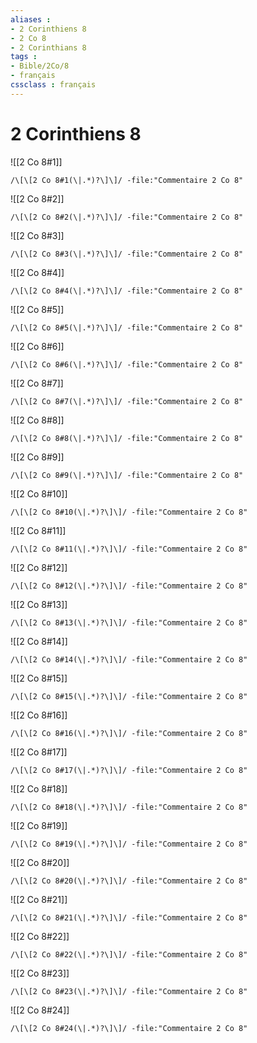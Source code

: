 ```yaml
---
aliases : 
- 2 Corinthiens 8
- 2 Co 8
- 2 Corinthians 8
tags : 
- Bible/2Co/8
- français
cssclass : français
---
```


# 2 Corinthiens 8

![[2 Co 8#1]]

```query
/\[\[2 Co 8#1(\|.*)?\]\]/ -file:"Commentaire 2 Co 8"
```

![[2 Co 8#2]]

```query
/\[\[2 Co 8#2(\|.*)?\]\]/ -file:"Commentaire 2 Co 8"
```

![[2 Co 8#3]]

```query
/\[\[2 Co 8#3(\|.*)?\]\]/ -file:"Commentaire 2 Co 8"
```

![[2 Co 8#4]]

```query
/\[\[2 Co 8#4(\|.*)?\]\]/ -file:"Commentaire 2 Co 8"
```

![[2 Co 8#5]]

```query
/\[\[2 Co 8#5(\|.*)?\]\]/ -file:"Commentaire 2 Co 8"
```

![[2 Co 8#6]]

```query
/\[\[2 Co 8#6(\|.*)?\]\]/ -file:"Commentaire 2 Co 8"
```

![[2 Co 8#7]]

```query
/\[\[2 Co 8#7(\|.*)?\]\]/ -file:"Commentaire 2 Co 8"
```

![[2 Co 8#8]]

```query
/\[\[2 Co 8#8(\|.*)?\]\]/ -file:"Commentaire 2 Co 8"
```

![[2 Co 8#9]]

```query
/\[\[2 Co 8#9(\|.*)?\]\]/ -file:"Commentaire 2 Co 8"
```

![[2 Co 8#10]]

```query
/\[\[2 Co 8#10(\|.*)?\]\]/ -file:"Commentaire 2 Co 8"
```

![[2 Co 8#11]]

```query
/\[\[2 Co 8#11(\|.*)?\]\]/ -file:"Commentaire 2 Co 8"
```

![[2 Co 8#12]]

```query
/\[\[2 Co 8#12(\|.*)?\]\]/ -file:"Commentaire 2 Co 8"
```

![[2 Co 8#13]]

```query
/\[\[2 Co 8#13(\|.*)?\]\]/ -file:"Commentaire 2 Co 8"
```

![[2 Co 8#14]]

```query
/\[\[2 Co 8#14(\|.*)?\]\]/ -file:"Commentaire 2 Co 8"
```

![[2 Co 8#15]]

```query
/\[\[2 Co 8#15(\|.*)?\]\]/ -file:"Commentaire 2 Co 8"
```

![[2 Co 8#16]]

```query
/\[\[2 Co 8#16(\|.*)?\]\]/ -file:"Commentaire 2 Co 8"
```

![[2 Co 8#17]]

```query
/\[\[2 Co 8#17(\|.*)?\]\]/ -file:"Commentaire 2 Co 8"
```

![[2 Co 8#18]]

```query
/\[\[2 Co 8#18(\|.*)?\]\]/ -file:"Commentaire 2 Co 8"
```

![[2 Co 8#19]]

```query
/\[\[2 Co 8#19(\|.*)?\]\]/ -file:"Commentaire 2 Co 8"
```

![[2 Co 8#20]]

```query
/\[\[2 Co 8#20(\|.*)?\]\]/ -file:"Commentaire 2 Co 8"
```

![[2 Co 8#21]]

```query
/\[\[2 Co 8#21(\|.*)?\]\]/ -file:"Commentaire 2 Co 8"
```

![[2 Co 8#22]]

```query
/\[\[2 Co 8#22(\|.*)?\]\]/ -file:"Commentaire 2 Co 8"
```

![[2 Co 8#23]]

```query
/\[\[2 Co 8#23(\|.*)?\]\]/ -file:"Commentaire 2 Co 8"
```

![[2 Co 8#24]]

```query
/\[\[2 Co 8#24(\|.*)?\]\]/ -file:"Commentaire 2 Co 8"
```

